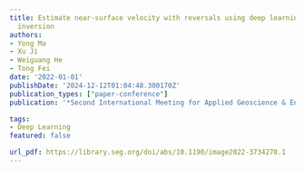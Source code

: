 ```yaml
---
title: Estimate near-surface velocity with reversals using deep learning and full-waveform
  inversion
authors:
- Yong Ma
- Xu Ji
- Weiguang He
- Tong Fei
date: '2022-01-01'
publishDate: '2024-12-12T01:04:48.300170Z'
publication_types: ["paper-conference"]
publication: '*Second International Meeting for Applied Geoscience & Energy*'

tags:
- Deep Learning
featured: false

url_pdf: https://library.seg.org/doi/abs/10.1190/image2022-3734278.1
---
```

